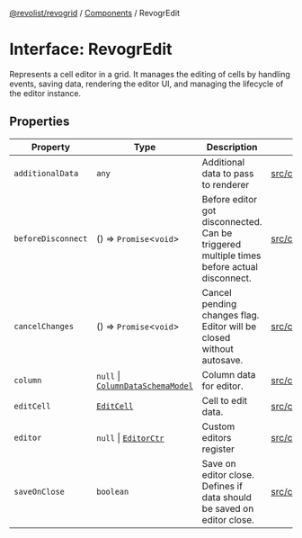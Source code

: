 [@revolist/revogrid](README.md) / [Components](Namespace.Components.md) / RevogrEdit

# Interface: RevogrEdit

Represents a cell editor in a grid.
It manages the editing of cells by handling events, saving data, rendering the editor UI,
and managing the lifecycle of the editor instance.

## Properties

| Property | Type | Description | Defined in |
| ------ | ------ | ------ | ------ |
| `additionalData` | `any` | Additional data to pass to renderer | [src/components.d.ts:377](https://github.com/revolist/revogrid/blob/93797f94eaa9e63cf9af5b06a562d49fdbb8dcd2/src/components.d.ts#L377) |
| `beforeDisconnect` | () => `Promise`\<`void`\> | Before editor got disconnected. Can be triggered multiple times before actual disconnect. | [src/components.d.ts:381](https://github.com/revolist/revogrid/blob/93797f94eaa9e63cf9af5b06a562d49fdbb8dcd2/src/components.d.ts#L381) |
| `cancelChanges` | () => `Promise`\<`void`\> | Cancel pending changes flag. Editor will be closed without autosave. | [src/components.d.ts:385](https://github.com/revolist/revogrid/blob/93797f94eaa9e63cf9af5b06a562d49fdbb8dcd2/src/components.d.ts#L385) |
| `column` | `null` \| [`ColumnDataSchemaModel`](TypeAlias.ColumnDataSchemaModel.md) | Column data for editor. | [src/components.d.ts:389](https://github.com/revolist/revogrid/blob/93797f94eaa9e63cf9af5b06a562d49fdbb8dcd2/src/components.d.ts#L389) |
| `editCell` | [`EditCell`](TypeAlias.EditCell.md) | Cell to edit data. | [src/components.d.ts:393](https://github.com/revolist/revogrid/blob/93797f94eaa9e63cf9af5b06a562d49fdbb8dcd2/src/components.d.ts#L393) |
| `editor` | `null` \| [`EditorCtr`](TypeAlias.EditorCtr.md) | Custom editors register | [src/components.d.ts:397](https://github.com/revolist/revogrid/blob/93797f94eaa9e63cf9af5b06a562d49fdbb8dcd2/src/components.d.ts#L397) |
| `saveOnClose` | `boolean` | Save on editor close. Defines if data should be saved on editor close. | [src/components.d.ts:401](https://github.com/revolist/revogrid/blob/93797f94eaa9e63cf9af5b06a562d49fdbb8dcd2/src/components.d.ts#L401) |
